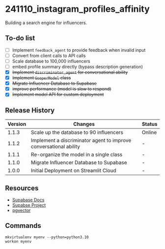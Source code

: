 # 241110_instagram_profiles_affinity
Building a search engine for influencers. 

## To-do list
- [ ] Implement `feedback_agent` to provide feedback when invalid input
- [ ] Convert from client calls to API calls
- [ ] Scale database to 100,000 influencers
- [ ] embed profile summary directly (bypass description generation)
- [x] ~~Implement `discriminator_agent` for conversational ability~~
- [x] ~~Implement `GooperModel` class~~
- [x] ~~Migrate Influencer Database to Supabase~~
- [x] ~~improve performance (model is slow to respond)~~
- [x] ~~Implement model API for custom deployment~~

## Release History
| Version | Changes | Status |
|---------|---------|--------|
| 1.1.3     | Scale up the database to 90 influencers     | Online     |
| 1.1.2     | Implement a discriminator agent to improve conversational ability     | -     |
| 1.1.1     | Re-organize the model in a single class    | -     |
| 1.1.0     | Migrate Influencer Database to Supabase     | -     |
| 1.0.0     | Initial Deployment on Streamlit Cloud     | -     |

## Resources
- [Supabase Docs](https://supabase.com/docs/reference/python/introduction)
- [Supabse Project](https://supabase.com/dashboard/project/edcqmzluacqdqqmmklik)
- [pgvector](https://github.com/pgvector/pgvector)

## Commands
```
mkvirtualenv myenv --python=python3.10
workon myenv
```